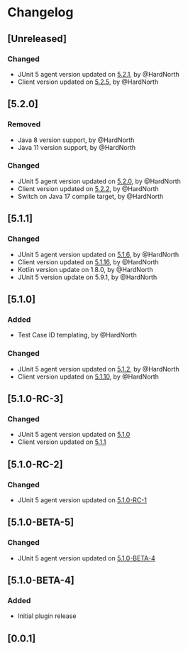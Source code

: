 # Changelog

## [Unreleased]
### Changed
- JUnit 5 agent version updated on [5.2.1](https://github.com/reportportal/agent-java-junit5/releases/tag/5.2.1), by @HardNorth
- Client version updated on [5.2.5](https://github.com/reportportal/client-java/releases/tag/5.2.5), by @HardNorth

## [5.2.0]
### Removed
- Java 8 version support, by @HardNorth
- Java 11 version support, by @HardNorth
### Changed
- JUnit 5 agent version updated on [5.2.0](https://github.com/reportportal/agent-java-junit5/releases/tag/5.2.0), by @HardNorth
- Client version updated on [5.2.2](https://github.com/reportportal/client-java/releases/tag/5.2.2), by @HardNorth
- Switch on Java 17 compile target, by @HardNorth

## [5.1.1]
### Changed
- JUnit 5 agent version updated on [5.1.6](https://github.com/reportportal/agent-java-junit5/releases/tag/5.1.6), by @HardNorth
- Client version updated on [5.1.16](https://github.com/reportportal/client-java/releases/tag/5.1.16), by @HardNorth
- Kotlin version update on 1.8.0, by @HardNorth
- JUnit 5 version update on 5.9.1, by @HardNorth

## [5.1.0]
### Added
- Test Case ID templating, by @HardNorth
### Changed
- JUnit 5 agent version updated on [5.1.2](https://github.com/reportportal/agent-java-junit5/releases/tag/5.1.2), by @HardNorth
- Client version updated on [5.1.10](https://github.com/reportportal/client-java/releases/tag/5.1.10), by @HardNorth

## [5.1.0-RC-3]
### Changed
- JUnit 5 agent version updated on [5.1.0](https://github.com/reportportal/agent-java-junit5/releases/tag/5.1.0)
- Client version updated on [5.1.1](https://github.com/reportportal/client-java/releases/tag/5.1.1)

## [5.1.0-RC-2]
### Changed
- JUnit 5 agent version updated on [5.1.0-RC-1](https://github.com/reportportal/agent-java-junit5/releases/tag/5.1.0-RC-1)

## [5.1.0-BETA-5]
### Changed
- JUnit 5 agent version updated on [5.1.0-BETA-4](https://github.com/reportportal/agent-java-junit5/releases/tag/5.1.0-BETA-4)

## [5.1.0-BETA-4]
### Added
- Initial plugin release

## [0.0.1]
